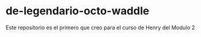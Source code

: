 # de-legendario-octo-waddle
Este repositorio es el primero que creo para el curso de Henry del Modulo 2
